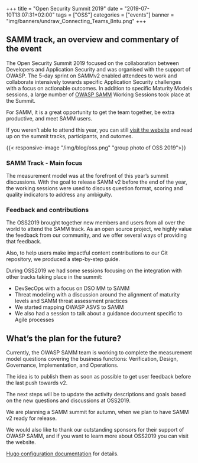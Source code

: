 +++
title = "Open Security Summit 2019"
date = "2019-07-10T13:07:31+02:00"
tags = ["OSS"]
categories = ["events"]
banner = "img/banners/undraw_Connecting_Teams_8ntu.png"
+++



## SAMM track, an overview and commentary of the event
The Open Security Summit 2019 focused on the collaboration between Developers and Application Security and was organised with the support of OWASP. The 5-day sprint on SAMMv2 enabled attendees to work and collaborate intensively towards specific Application Security challenges with a focus on actionable outcomes. In addition to specific Maturity Models sessions, a large number of [OWASP SAMM](https://open-security-summit.org/tracks/owasp-samm/) Working Sessions took place at the Summit.

For SAMM, it is a great opportunity to get the team together, be extra productive, and meet SAMM users.

If you weren’t able to attend this year, you can still [visit the website](https://open-security-summit.org/) and read up on the summit tracks, participants, and outomes.

{{< responsive-image  "/img/blog/oss.png" "group photo of OSS 2019">}}

### SAMM Track - Main focus
The measurement model was at the forefront of this year’s summit discussions. With the goal to release SAMM v2 before the end of the year, the working sessions were used to discuss question format, scoring and quality indicators to address any ambiguity.

### Feedback and contributions
The OSS2019 brought together new members and users from all over the world to attend the SAMM track. As an open source project, we highly value the feedback from our community, and we offer several ways of providing that feedback.

Also, to help users make impactful content contributions to our Git repository, we produced a step-by-step guide.

During OSS2019 we had some sessions focusing on the integration with other tracks taking place in the summit:

* DevSecOps with a focus on DSO MM to SAMM
* Threat modeling with a discussion around the alignment of maturity levels and SAMM threat assessment practices
* We started mapping OWASP ASVS to SAMM
* We also had a session to talk about a guidance document specific to Agile processes

## What’s the plan for the future?
Currently, the OWASP SAMM team is working to complete the measurement model questions covering the business functions: Verification, Design, Governance, Implementation, and Operations.

The idea is to publish them as soon as possible to get user feedback before the last push towards v2.

The next steps will be to update the activity descriptions and goals based on the new questions and discussions at OSS2019.

We are planning a SAMM summit for autumn, when we plan to have SAMM v2 ready for release.

We would also like to thank our outstanding sponsors for their support of OWASP SAMM, and if you want to learn more about OSS2019 you can visit the website.

 [Hugo configuration documentation](/overview/configuration/) for details.

